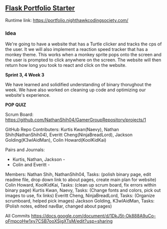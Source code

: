 ## [Flask Portfolio Starter](https://nighthawkcodingsociety.com/projectsearch/details/Flask%20Portfolio%20Starter)
Runtime link: https://portfolio.nighthawkcodingsociety.com/
### Idea
We're going to have a website that has a Turtle clicker and tracks the cps of the user. It we will also implement a reaction speed tracker that has a monkey theme. This works when a monkey sprite pops onto the screen and the user is prompted to click anywhere on the screen. The website will then return how long you took to react and click on the website.
 
**Sprint 3, 4 Week 3**
  
  We have learned and solidified understanding of binary thorughout the week. We have also worked on cleaning up code and optimizing our website's experience. 
  
**POP QUIZ**

Scrum Board: https://github.com/NathanShih04/GamerGroupRepository/projects/1

GitHub Repo Contributers: Kurtis Kwan(Naevy), Nathan Shih(NathanShih04), Everitt Cheng(NinjaBreadLord), Jackson Golding(K3wlAidMan), Colin Howard(KoolKidKai)

Pairs and Journals: 
- Kurtis, Nathan, Jackson - 
- Colin and Everitt - 

Members: 
Nathan Shih, NathanShih04, Tasks: (polish binary page, edit readme file, drop down link to about pages, create main plan for website)
Colin Howard, KoolKidKai, Tasks: (clean up scrum board, fix errors within binary page)
Kurtis Kwan, Naevy, Tasks: (Change fonts and colors, pick out images to use, fix links)
Everitt Cheng, NinjaBreadLord, Tasks: (Organize scrumboard, helped pick images)
Jackson Golding,  K3wlAidMan, Tasks: (Polish notes, edited navBar, changed about pages)

All Commits https://docs.google.com/document/d/1DkJ5t-Ok888A9uCo-oFmpcoHw1xy7CSB7ooXSjgXTsM/edit?usp=sharing

